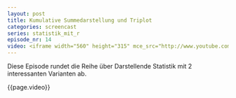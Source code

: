 ```yaml
---
layout: post
title: Kumulative Summedarstellung und Triplot
categories: screencast
series: statistik_mit_r
episode_nr: 14
video: <iframe width="560" height="315" mce_src="http://www.youtube.com/embed/nIAlERWZxNg" frameborder="0" allowfullscreen="" src="http://www.youtube.com/embed/nIAlERWZxNg"></iframe>
---
```


Diese Episode rundet die Reihe über Darstellende Statistik mit 2 interessanten Varianten ab.
<!--more-->
{{page.video}}
